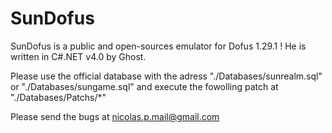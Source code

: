 SunDofus
========

SunDofus is a public and open-sources emulator for Dofus 1.29.1 !
He is written in C#.NET v4.0 by Ghost.

Please use the official database with the adress "./Databases/sunrealm.sql" or "./Databases/sungame.sql"
and execute the fowolling patch at "./Databases/Patchs/*"

Please send the bugs at nicolas.p.mail@gmail.com